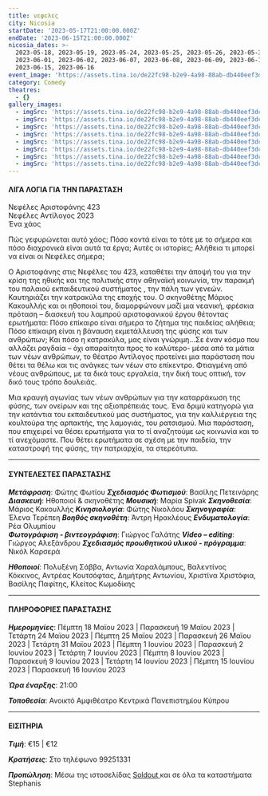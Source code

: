 ```yaml
---
title: νεφελες
city: Nicosia
startDate: '2023-05-17T21:00:00.000Z'
endDate: '2023-06-15T21:00:00.000Z'
nicosia_dates: >-
  2023-05-18, 2023-05-19, 2023-05-24, 2023-05-25, 2023-05-26, 2023-05-31,
  2023-06-01, 2023-06-02, 2023-06-07, 2023-06-08, 2023-06-09, 2023-06-14,
  2023-06-15, 2023-06-16
event_image: 'https://assets.tina.io/de22fc98-b2e9-4a98-88ab-db440eef3dc1/Nefeles.jpg'
category: Comedy
theatres:
  - {}
gallery_images:
  - imgSrc: 'https://assets.tina.io/de22fc98-b2e9-4a98-88ab-db440eef3dc1/Nefeles_8.JPG'
  - imgSrc: 'https://assets.tina.io/de22fc98-b2e9-4a98-88ab-db440eef3dc1/Nefeles_7.JPG'
  - imgSrc: 'https://assets.tina.io/de22fc98-b2e9-4a98-88ab-db440eef3dc1/Nefeles_2.jpg'
  - imgSrc: 'https://assets.tina.io/de22fc98-b2e9-4a98-88ab-db440eef3dc1/Nefeles_3.jpg'
  - imgSrc: 'https://assets.tina.io/de22fc98-b2e9-4a98-88ab-db440eef3dc1/Nefeles_4.jpg'
  - imgSrc: 'https://assets.tina.io/de22fc98-b2e9-4a98-88ab-db440eef3dc1/Nefeles_5.jpg'
  - imgSrc: 'https://assets.tina.io/de22fc98-b2e9-4a98-88ab-db440eef3dc1/Nefeles_6.jpg'
  - imgSrc: 'https://assets.tina.io/de22fc98-b2e9-4a98-88ab-db440eef3dc1/Nefeles_1.jpg'
---
```


#### ΛΙΓΑ  ΛΟΓΙΑ ΓΙΑ ΤΗΝ ΠΑΡΑΣΤΑΣΗ

Νεφέλες Αριστοφάνης 423\
Νεφέλες Αντίλογος 2023\
Ένα χάος

Πώς γεφυρώνεται αυτό χάος; Πόσο κοντά είναι το τότε με το σήμερα και πόσο διαχρονικά είναι αυτά τα έργα; Αυτές οι ιστορίες; Αλήθεια τι μπορεί να είναι οι Νεφέλες σήμερα;

Ο Αριστοφάνης στις Νεφέλες του 423, καταθέτει την άποψή του για την κρίση της ηθικής και της πολιτικής στην αθηναϊκή κοινωνία, την παρακμή του παλαιού εκπαιδευτικού συστήματος , την πάλη των γενεών. Καυτηριάζει την κατρακύλα της εποχής του. Ο σκηνοθέτης Μάριος Κακουλλής και οι ηθοποιοί του, διαμορφώνουν μαζί μια νεανική, φρέσκια πρόταση – διασκευή του λαμπρού αριστοφανικού έργου θέτοντας ερωτήματα: Πόσο επίκαιρο είναι σήμερα το ζήτημα της παιδείας αλήθεια; Πόσο επίκαιρη είναι η βάναυση εκμετάλλευση της φύσης και των ανθρώπων; Και πόσο η κατρακύλα, μας είναι γνώριμη...Σε έναν κόσμο που αλλάζει ραγδαία – όχι απαραίτητα προς το καλύτερο- μέσα από τα μάτια των νέων ανθρώπων, το θέατρο Αντίλογος προτείνει μια παράσταση που θέτει τα θέλω και τις ανάγκες των νέων στο επίκεντρο. Φτιαγμένη από νέους ανθρώπους, με τα δικά τους εργαλεία, την δική τους οπτική, τον δικό τους τρόπο δουλειάς.

Μια κραυγή αγωνίας των νέων ανθρώπων για την καταρράκωση της φύσης, των ονείρων και της αξιοπρέπειάς τους. Ένα δριμύ κατηγορώ για την κατάντια του εκπαιδευτικού μας συστήματος, για την καλλιέργεια της κουλτούρα της αρπακτής, της λαμογιάς, του ρατσισμού. Μια παράσταση, που επιχειρεί να θέσει ερωτήματα για το τί αναζητούμε ως κοινωνία και το τί ανεχόμαστε. Που θέτει ερωτήματα σε σχέση με την παιδεία, την καταστροφή της φύσης, την πατριαρχία, τα στερεότυπα.

***

#### ΣΥΝΤΕΛΕΣΤΕΣ ΠΑΡΑΣΤΑΣΗΣ

***Μετάφραση***: Φώτης Φωτίου
***Σχεδιασμός Φωτισμού***: Βασίλης Πετεινάρης
***Διασκευή***: Ηθοποιοί & σκηνοθέτης
***Μουσική***: Μαρία Spivak
***Σκηνοθεσία***: Μάριος Κακουλλής
***Κινησιολογία***: Φώτης Νικολάου
***Σκηνογραφία***: Έλενα Τερέπεη
***Βοηθός σκηνοθέτη***: Άντρη Ηρακλέους
***Ενδυματολογία***: Ρέα Ολυμπίου\
***Φωτογράφιση - βιντεογράφιση***: Γιώργος Γαλάτης
***Video – editing***: Γιώργος Αλεξάνδρου
***Σχεδιασμός προωθητικού υλικού - πρόγραμμα***: Νικόλ Καρσερά

***Ηθοποιοί***: Πολυξένη Σάββα, Αντωνία Χαραλάμπους, Βαλεντίνος Κόκκινος, Αντρέας Κουτσόφτας, Δημήτρης Αντωνίου, Χριστίνα Χριστόφια, Βασίλης Παφίτης, Κλείτος Κωμοδίκης

***

#### ΠΛΗΡΟΦΟΡΙΕΣ ΠΑΡΑΣΤΑΣΗΣ

***Ημερομηνίες***: Πέμπτη 18 Μαϊου 2023 | Παρασκευή 19 Μαϊου 2023 | Τετάρτη 24 Μαϊου 2023 | Πέμπτη 25 Μαϊου 2023 | Παρασκευή 26 Μαϊου 2023 | Τετάρτη 31 Μαϊου 2023 | Πέμπτη 1 Ιουνίου 2023 | Παρασκευή 2 Ιουνίου 2023 | Τετάρτη 7 Ιουνίου 2023 | Πέμπτη 8 Ιουνίου 2023 | Παρασκευή 9 Ιουνίου 2023 | Τετάρτη 14 Ιουνίου 2023 | Πέμπτη 15 Ιουνίου 2023 | Παρασκευή 16 Ιουνίου 2023

***Ώρα έναρξης***: 21:00

***Τοποθεσία***: Ανοικτό Αμφιθέατρο Κεντρικά Πανεπιστημίου Κύπρου

***

#### ΕΙΣΙΤΗΡΙΑ

***Τιμή***: €15 | €12

***Κρατήσεις***: Στο τηλέφωνο 99251331

***Προπώληση***: Μέσω της ιστοσελίδας [Soldout ](https://www.soldoutticketbox.com/the-clouds-by-aristophanes-theatro-antilogos-2023/?lang=el "")και σε όλα τα καταστήματα Stephanis
